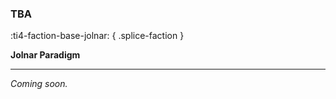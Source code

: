 ### **TBA**
:ti4-faction-base-jolnar:
{ .splice-faction }

**Jolnar Paradigm**

---

_Coming soon._

